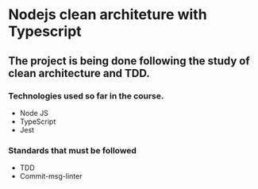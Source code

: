# Nodejs clean architeture with Typescript

## The project is being done following the study of clean architecture and TDD.

### Technologies used so far in the course.

- Node JS
- TypeScript
- Jest

### Standards that must be followed
- TDD 
- Commit-msg-linter

